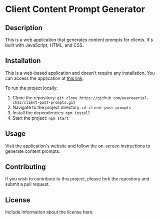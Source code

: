 # Client Content Prompt Generator

## Description

This is a web application that generates content prompts for clients. It's built with JavaScript, HTML, and CSS.

## Installation

This is a web-based application and doesn't require any installation. You can access the application at [this link](https://weareaerial-chaz.github.io/client-post-prompts/).

To run the project locally:

1. Clone the repository: `git clone https://github.com/weareaerial-chaz/client-post-prompts.git`
2. Navigate to the project directory: `cd client-post-prompts`
3. Install the dependencies: `npm install`
4. Start the project: `npm start`

## Usage

Visit the application's website and follow the on-screen instructions to generate content prompts.

## Contributing

If you wish to contribute to this project, please fork the repository and submit a pull request.

## License

Include information about the license here.

